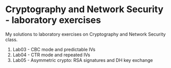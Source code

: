 # Cryptography and Network Security - laboratory exercises
My solutions to laboratory exercises on Cryptography and Network Security class.

1) Lab03 - CBC mode and predictable IVs
2) Lab04 - CTR mode and repeated IVs
3) Lab05 - Asymmetric crypto: RSA signatures and DH key exchange
